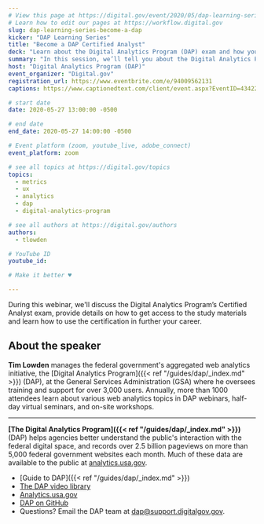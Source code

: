 ```yaml
---
# View this page at https://digital.gov/event/2020/05/dap-learning-series-become-a-dap
# Learn how to edit our pages at https://workflow.digital.gov
slug: dap-learning-series-become-a-dap
kicker: "DAP Learning Series"
title: "Become a DAP Certified Analyst"
deck: "Learn about the Digital Analytics Program (DAP) exam and how you can use it to demonstrate your analytics mastery"
summary: "In this session, we’ll tell you about the Digital Analytics Program’s Certified Analyst exam and how you can use it to demonstrate your analytics mastery!"
host: "Digital Analytics Program (DAP)"
event_organizer: "Digital.gov"
registration_url: https://www.eventbrite.com/e/94009562131
captions: https://www.captionedtext.com/client/event.aspx?EventID=4342287&CustomerID=321

# start date
date: 2020-05-27 13:00:00 -0500

# end date
end_date: 2020-05-27 14:00:00 -0500

# Event platform (zoom, youtube_live, adobe_connect)
event_platform: zoom

# see all topics at https://digital.gov/topics
topics:
  - metrics
  - ux
  - analytics
  - dap
  - digital-analytics-program

# see all authors at https://digital.gov/authors
authors:
  - tlowden

# YouTube ID
youtube_id:

# Make it better ♥

---
```


During this webinar, we'll discuss the Digital Analytics Program’s Certified Analyst exam, provide details on how to get access to the study materials and learn how to use the certification in further your career.

## About the speaker

**Tim Lowden** manages the federal government's aggregated web analytics initiative, the [Digital Analytics Program]({{< ref "/guides/dap/_index.md" >}}) (DAP), at the General Services Administration (GSA) where he oversees training and support for over 3,000 users. Annually, more than 1000 attendees learn about various web analytics topics in DAP webinars, half-day virtual seminars, and on-site workshops.

---

**[The Digital Analytics Program]({{< ref "/guides/dap/_index.md" >}})** (DAP) helps agencies better understand the public's interaction with the federal digital space, and records over 2.5 billion pageviews on more than 5,000 federal government websites each month. Much of these data are available to the public at [analytics.usa.gov](https://analytics.usa.gov).

- [Guide to DAP]({{< ref "/guides/dap/_index.md" >}})
- [The DAP video library](https://www.youtube.com/playlist?list=PLd9b-GuOJ3nFwlyvLFUtmDpYFKezhot8P)
- [Analytics.usa.gov](https://analytics.usa.gov/)
- [DAP on GitHub](https://github.com/digital-analytics-program/gov-wide-code)
- Questions? Email the DAP team at  [dap@support.digitalgov.gov](mailto:dap@support.digitalgov.gov).
